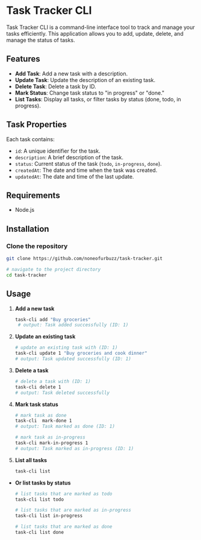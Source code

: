 # Task Tracker CLI

Task Tracker CLI is a command-line interface tool to track and manage your tasks efficiently. This application allows you to add, update, delete, and manage the status of tasks. 

## Features

- **Add Task**: Add a new task with a description.
- **Update Task**: Update the description of an existing task.
- **Delete Task**: Delete a task by ID.
- **Mark Status**: Change task status to "in progress" or "done."
- **List Tasks**: Display all tasks, or filter tasks by status (done, todo, in progress).

## Task Properties

Each task contains:
- `id`: A unique identifier for the task.
- `description`: A brief description of the task.
- `status`: Current status of the task (`todo`, `in-progress`, `done`).
- `createdAt`: The date and time when the task was created.
- `updatedAt`: The date and time of the last update.

## Requirements

- Node.js

## Installation
### Clone the repository
```bash
git clone https://github.com/noneofurbuzz/task-tracker.git

# navigate to the project directory
cd task-tracker
```

## Usage

1. **Add a new task**
   ```bash
   task-cli add "Buy groceries"
    # output: Task added successfully (ID: 1)
   ```
2. **Update an existing task**
     ```bash
     # update an existing task with (ID: 1)
   task-cli update 1 "Buy groceries and cook dinner"
    # output: Task updated successfully (ID: 1)
   ```
3. **Delete a task**
    ```bash
    # delete a task with (ID: 1)
   task-cli delete 1 
    # output: Task deleted successfully
   ```
4. **Mark task status**
    ```bash
    # mark task as done
   task-cli  mark-done 1
    # output: Task marked as done (ID: 1)

   # mark task as in-progress
   task-cli mark-in-progress 1
    # output: Task marked as in-progress (ID: 1)
   ```
5. **List all tasks**
    ```bash
    task-cli list
    ```
- **Or list tasks by status**
    ```bash
    # list tasks that are marked as todo
    task-cli list todo

    # list tasks that are marked as in-progress
    task-cli list in-progress

    # list tasks that are marked as done
    task-cli list done
    ```